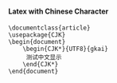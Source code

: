 #### Latex with Chinese Character

```
\documentclass{article}  
\usepackage{CJK}       
\begin{document} 
    \begin{CJK*}{UTF8}{gkai} 
     测试中文显示
    \end{CJK*}     
\end{document}
```

